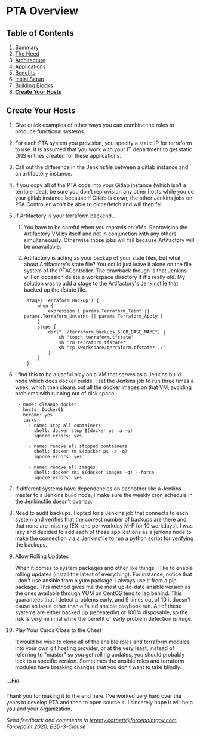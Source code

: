 # PTA Overview

## Table of Contents

1. [Summary](README.md)
1. [The Need](the_need.md)
1. [Architecture](architecture.md)
1. [Applications](applications.md)
1. [Benefits](benefits.md)
1. [Initial Setup](initial_setup.md)
1. [Building Blocks](building_blocks.md)
1. __[Create Your Hosts](create_your_hosts.md)__


## Create Your Hosts

1. Give quick examples of other ways you can combine the roles to produce functional
systems.

1. For each PTA system you provision, you specify a static IP for terraform to use. It is assumed
that you work with your IT department to get static DNS entries created for these applications.

1. Call out the difference in the Jenkinsfile between a gitlab instance and an artifactory instance.

1. If you copy all of the PTA code into your Gitlab instance (which isn't a terrible idea),
be sure you don't reprovision any other hosts while you do your gitlab instance because
if Gitlab is down, the other Jenkins jobs on PTA Controller won't be able to clone/fetch 
and will then fail.

1. If Artifactory is your terraform backend...
 
    1. You have to be careful when you reprovision VMs. 
    Reprovision the Artifactory VM by itself and not in conjunction with any others simultaneously. 
    Otherwise those jobs will fail because Artifactory will be unavailable.

    1. Artifactory is acting as your backup of your state files, but what about Artifactory's state file?
    You could just leave it alone on the file system of the PTAController. The drawback though
    is that Jenkins will on occasion delete a workspace directory if it's really old.
    My solution was to add a stage to the Artifactory's Jenkinsfile that backed up the tfstate file.
    
            stage('Terraform Backup') {
                when {
                    expression { params.Terraform_Taint || params.Terraform_Untaint || params.Terraform_Apply }
                }
                steps {
                    dir("../terraform_backups_$JOB_BASE_NAME") {
                        sh 'touch terraform.tfstate'
                        sh 'rm terraform.tfstate*'
                        sh "cp $workspace/terraform.tfstate* ./"
                    }
                }
            }

1. I find this to be a useful play on a VM that serves as a Jenkins build node which does docker builds.
I set the Jenkins job to run three times a week, which then cleans out all the docker images on that VM,
avoiding problems with running out of disk space.

        - name: cleanup docker
          hosts: Docker01
          become: yes
          tasks:
            - name: stop all containers
              shell: docker stop $(docker ps -a -q)
              ignore_errors: yes
        
            - name: remove all stopped containers
              shell: docker rm $(docker ps -a -q)
              ignore_errors: yes
        
            - name: remove all images
              shell: docker rmi $(docker images -q) --force
              ignore_errors: yes
        
 1. If different systems have dependencies on eachother like a Jenkins master to a Jenkins build node,
 I make sure the weekly cron schedule in the Jenkinsfile doesn't overlap.
 
 1. Need to audit backups. I opted for a Jenkins job that connects to each system and verifies that the
correct number of backups are there and that none are missing (EX: one per workday M-F for 10 workdays).
I was lazy and decided to add each of these applications as a jenkins node to make the connection 
via a Jenkinsfile to run a python script for verifying the backups.

1. Allow Rolling Updates

    When it comes to system packages and other like things, I like to enable rolling updates
    (install the latest of everything). For instance, notice that I don't use ansible from a yum package. 
    I always use it from a pip package. This method
    gives me the most up-to-date ansible version as the ones available through YUM on CentOS tend to lag behind.
    This guarantees that I detect problems early, and 9 times out of 10 it doesn't cause an issue other than 
    a failed ansible playbook run. All of these systems are either backed up (repeatedly) or 100% disposable, so the risk is
    very minimal while the benefit of early problem detection is huge.

1. Play Your Cards Close to the Chest

    It would be wise to clone all of the ansible roles and terraform modules into your own git hosting provider,
    or at the very least, instead of referring to "master" so you get rolling updates, you should probably
    lock to a specific version. Sometimes the ansible roles and terraform modules have breaking changes that
    you don't want to take blindly.



##### ..._Fin_.

Thank you for making it to the end here. I've worked very hard over the years to develop PTA and
then to open source it. I sincerely hope it will help you and your organization.

_Send feedback and comments to [jeremy.cornett@forcepointgov.com](mailto:jeremy.cornett@forcepointgov.com) Forcepoint 2020, BSD-3-Clause_
